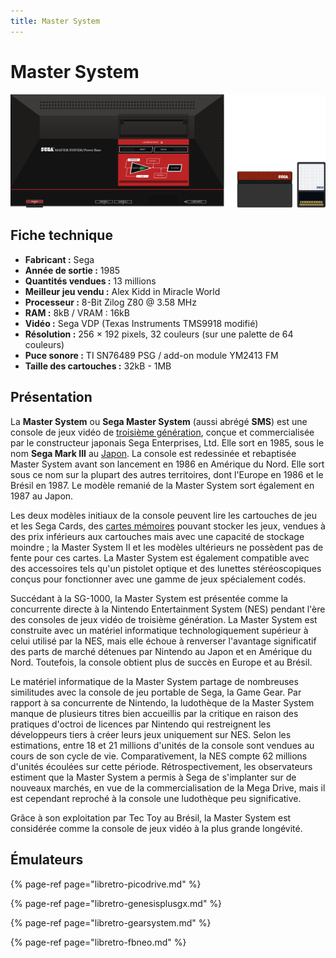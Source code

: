 ```yaml
---
title: Master System
---
```


# Master System

![](/migration-images/emulateurs/consoles-de-salon/master-system/image%20%28156%29.png)

## Fiche technique

* **Fabricant :** Sega
* **Année de sortie :** 1985
* **Quantités vendues :** 13 millions
* **Meilleur jeu vendu :** Alex Kidd in Miracle World
* **Processeur :** 8-Bit Zilog Z80 @ 3.58 MHz
* **RAM :** 8kB / VRAM : 16kB
* **Vidéo :** Sega VDP \(Texas Instruments TMS9918 modifié\)
* **Résolution :** 256 × 192 pixels, 32 couleurs \(sur une palette de 64 couleurs\)
* **Puce sonore :** TI SN76489 PSG / add-on module YM2413 FM
* **Taille des cartouches :** 32kB - 1MB

## Présentation

La **Master System** ou **Sega Master System** \(aussi abrégé **SMS**\) est une console de jeux vidéo de [troisième génération](https://fr.wikipedia.org/wiki/Consoles_de_jeux_vid%C3%A9o_de_troisi%C3%A8me_g%C3%A9n%C3%A9ration), conçue et commercialisée par le constructeur japonais Sega Enterprises, Ltd. Elle sort en 1985, sous le nom **Sega Mark III** au [Japon](https://fr.wikipedia.org/wiki/Japon). La console est redessinée et rebaptisée Master System avant son lancement en 1986 en Amérique du Nord. Elle sort sous ce nom sur la plupart des autres territoires, dont l'Europe en 1986 et le Brésil en 1987. Le modèle remanié de la Master System sort également en 1987 au Japon.

Les deux modèles initiaux de la console peuvent lire les cartouches de jeu et les Sega Cards, des [cartes mémoires](https://fr.wikipedia.org/wiki/Carte_m%C3%A9moire) pouvant stocker les jeux, vendues à des prix inférieurs aux cartouches mais avec une capacité de stockage moindre ; la Master System II et les modèles ultérieurs ne possèdent pas de fente pour ces cartes. La Master System est également compatible avec des accessoires tels qu'un pistolet optique et des lunettes stéréoscopiques conçus pour fonctionner avec une gamme de jeux spécialement codés.

Succédant à la SG-1000, la Master System est présentée comme la concurrente directe à la Nintendo Entertainment System \(NES\) pendant l'ère des consoles de jeux vidéo de troisième génération. La Master System est construite avec un matériel informatique technologiquement supérieur à celui utilisé par la NES, mais elle échoue à renverser l'avantage significatif des parts de marché détenues par Nintendo au Japon et en Amérique du Nord. Toutefois, la console obtient plus de succès en Europe et au Brésil.

Le matériel informatique de la Master System partage de nombreuses similitudes avec la console de jeu portable de Sega, la Game Gear. Par rapport à sa concurrente de Nintendo, la ludothèque de la Master System manque de plusieurs titres bien accueillis par la critique en raison des pratiques d'octroi de licences par Nintendo qui restreignent les développeurs tiers à créer leurs jeux uniquement sur NES. Selon les estimations, entre 18 et 21 millions d'unités de la console sont vendues au cours de son cycle de vie. Comparativement, la NES compte 62 millions d'unités écoulées sur cette période. Rétrospectivement, les observateurs estiment que la Master System a permis à Sega de s'implanter sur de nouveaux marchés, en vue de la commercialisation de la Mega Drive, mais il est cependant reproché à la console une ludothèque peu significative.

Grâce à son exploitation par Tec Toy au Brésil, la Master System est considérée comme la console de jeux vidéo à la plus grande longévité.

## Émulateurs

{% page-ref page="libretro-picodrive.md" %}

{% page-ref page="libretro-genesisplusgx.md" %}

{% page-ref page="libretro-gearsystem.md" %}

{% page-ref page="libretro-fbneo.md" %}

